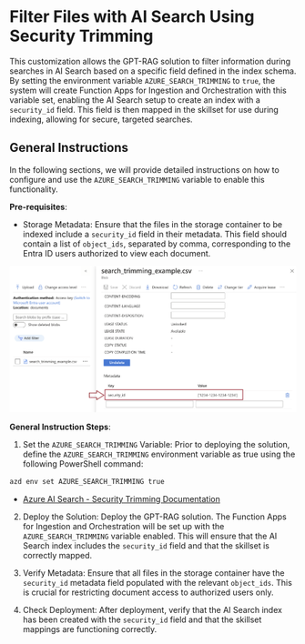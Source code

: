 # Filter Files with AI Search Using Security Trimming

This customization allows the GPT-RAG solution to filter information during searches in AI Search based on a specific field defined in the index schema. By setting the environment variable `AZURE_SEARCH_TRIMMING` to `true`, the system will create Function Apps for Ingestion and Orchestration with this variable set, enabling the AI Search setup to create an index with a `security_id` field. This field is then mapped in the skillset for use during indexing, allowing for secure, targeted searches.

## General Instructions

In the following sections, we will provide detailed instructions on how to configure and use the `AZURE_SEARCH_TRIMMING` variable to enable this functionality.

**Pre-requisites**:

- Storage Metadata: Ensure that the files in the storage container to be indexed include a `security_id` field in their metadata. This field should contain a list of `object_ids`, separated by comma, corresponding to the Entra ID users authorized to view each document.

![Storage Metadata - Search Trimming](../media/readme-search_trimming_sample.png)

**General Instruction Steps**:

1. Set the `AZURE_SEARCH_TRIMMING` Variable:
Prior to deploying the solution, define the `AZURE_SEARCH_TRIMMING` environment variable as true using the following PowerShell command:

```sh
azd env set AZURE_SEARCH_TRIMMING true
```
* [Azure AI Search - Security Trimming Documentation](https://learn.microsoft.com/en-us/azure/search/search-security-trimming-for-azure-search)

2. Deploy the Solution: Deploy the GPT-RAG solution. The Function Apps for Ingestion and Orchestration will be set up with the `AZURE_SEARCH_TRIMMING` variable enabled. This will ensure that the AI Search index includes the `security_id` field and that the skillset is correctly mapped.

3. Verify Metadata: Ensure that all files in the storage container have the `security_id` metadata field populated with the relevant `object_ids`. This is crucial for restricting document access to authorized users only.

4. Check Deployment: After deployment, verify that the AI Search index has been created with the `security_id` field and that the skillset mappings are functioning correctly.
